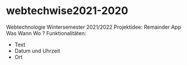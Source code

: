 # webtechwise2021-2020
Webtechnologie Wintersemester 2021/2022
Projektidee: Remainder App
Was Wann Wo ?
Funktionalitäten:
- Text 
- Datum und Uhrzeit 
- Ort 
